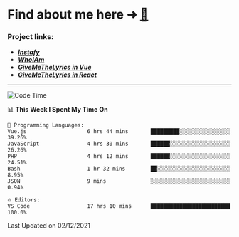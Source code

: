 # Find about me here ➜ [🧑](https://pauabella.dev)

### Project links:
- ***[Instafy](https://instafy.me)***
- ***[WhoIAm](https://pauabella.dev)***
- ***[GiveMeTheLyrics in Vue](https://lyrics.pauabella.dev)***
- ***[GiveMeTheLyrics in React](https://pauabella.dev/GiveMeTheLyrics)***

---
<!--START_SECTION:waka-->
![Code Time](http://img.shields.io/badge/Code%20Time-713%20hrs%2055%20mins-blue)

📊 **This Week I Spent My Time On** 

```text
💬 Programming Languages: 
Vue.js                   6 hrs 44 mins       █████████░░░░░░░░░░░░░░░░   39.26% 
JavaScript               4 hrs 30 mins       ██████░░░░░░░░░░░░░░░░░░░   26.26% 
PHP                      4 hrs 12 mins       ██████░░░░░░░░░░░░░░░░░░░   24.51% 
Bash                     1 hr 32 mins        ██░░░░░░░░░░░░░░░░░░░░░░░   8.95% 
JSON                     9 mins              ░░░░░░░░░░░░░░░░░░░░░░░░░   0.94%

🔥 Editors: 
VS Code                  17 hrs 10 mins      █████████████████████████   100.0%

```


 Last Updated on 02/12/2021
<!--END_SECTION:waka-->
